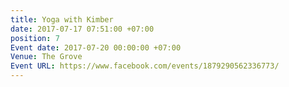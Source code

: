 ```yaml
---
title: Yoga with Kimber
date: 2017-07-17 07:51:00 +07:00
position: 7
Event date: 2017-07-20 00:00:00 +07:00
Venue: The Grove
Event URL: https://www.facebook.com/events/1879290562336773/
---
```


